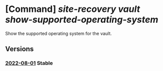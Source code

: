 # [Command] _site-recovery vault show-supported-operating-system_

Show the supported operating system for the vault.

## Versions

### [2022-08-01](/Resources/mgmt-plane/L3N1YnNjcmlwdGlvbnMve30vcmVzb3VyY2Vncm91cHMve30vcHJvdmlkZXJzL21pY3Jvc29mdC5yZWNvdmVyeXNlcnZpY2VzL3ZhdWx0cy97fS9yZXBsaWNhdGlvbnN1cHBvcnRlZG9wZXJhdGluZ3N5c3RlbXM=/2022-08-01.xml) **Stable**

<!-- mgmt-plane /subscriptions/{}/resourcegroups/{}/providers/microsoft.recoveryservices/vaults/{}/replicationsupportedoperatingsystems 2022-08-01 -->
